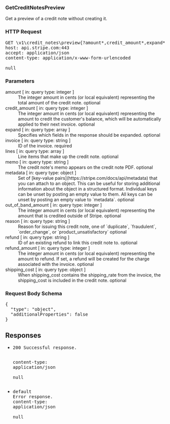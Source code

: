 <!DOCTYPE html><html><head><title></title><link rel="stylesheet" href="./OpenApi.css"/><meta charset="utf-8"/><meta name="viewport" content="width=device-width, initial-scale=1"/></head><body><article><section class="requestOverview"><h1 class="request-summary">GetCreditNotesPreview</h1><p class="request-description"><p>Get a preview of a credit note without creating it.</p></p></section><section class="http"><h3>HTTP Request</h3><pre class="http-example"><span class="request-line">GET</span> <span class="http-target">\v1\credit_notes\preview{?amount*,credit_amount*,expand*,invoice*,lines*,memo*,metadata*,out_of_band_amount*,reason*,refund*,refund_amount*,shipping_cost*}</span> <span class="http-version">HTTP/1.1</span>&#xA;<span class="header-line">host</span>: <span class="header-value">api.stripe.com:443</span>&#xA;<span class="header-line">accept</span>: <span class="header-value">application/json</span>&#xA;<span class="header-line">content-type</span>: <span class="header-value">application/x-www-form-urlencoded</span>&#xA;&#xA;null</pre></section><dl class="parameters"><h3>Parameters</h3><dt class="parameter"><span class="parameter-name">amount</span> [ in: <span class="parameter-location">query</span> type: <span class="parameter-type">integer</span> ]</dt><dd class="parameter"><span class="parameter-description">The integer amount in cents (or local equivalent) representing the total amount of the credit note.</span> <span class="parameter-required">optional</span></dd><dt class="parameter"><span class="parameter-name">credit_amount</span> [ in: <span class="parameter-location">query</span> type: <span class="parameter-type">integer</span> ]</dt><dd class="parameter"><span class="parameter-description">The integer amount in cents (or local equivalent) representing the amount to credit the customer's balance, which will be automatically applied to their next invoice.</span> <span class="parameter-required">optional</span></dd><dt class="parameter"><span class="parameter-name">expand</span> [ in: <span class="parameter-location">query</span> type: <span class="parameter-type">array</span> ]</dt><dd class="parameter"><span class="parameter-description">Specifies which fields in the response should be expanded.</span> <span class="parameter-required">optional</span></dd><dt class="parameter"><span class="parameter-name">invoice</span> [ in: <span class="parameter-location">query</span> type: <span class="parameter-type">string</span> ]</dt><dd class="parameter"><span class="parameter-description">ID of the invoice.</span> <span class="parameter-required">required</span></dd><dt class="parameter"><span class="parameter-name">lines</span> [ in: <span class="parameter-location">query</span> type: <span class="parameter-type">array</span> ]</dt><dd class="parameter"><span class="parameter-description">Line items that make up the credit note.</span> <span class="parameter-required">optional</span></dd><dt class="parameter"><span class="parameter-name">memo</span> [ in: <span class="parameter-location">query</span> type: <span class="parameter-type">string</span> ]</dt><dd class="parameter"><span class="parameter-description">The credit note's memo appears on the credit note PDF.</span> <span class="parameter-required">optional</span></dd><dt class="parameter"><span class="parameter-name">metadata</span> [ in: <span class="parameter-location">query</span> type: <span class="parameter-type">object</span> ]</dt><dd class="parameter"><span class="parameter-description">Set of [key-value pairs](https://stripe.com/docs/api/metadata) that you can attach to an object. This can be useful for storing additional information about the object in a structured format. Individual keys can be unset by posting an empty value to them. All keys can be unset by posting an empty value to `metadata`.</span> <span class="parameter-required">optional</span></dd><dt class="parameter"><span class="parameter-name">out_of_band_amount</span> [ in: <span class="parameter-location">query</span> type: <span class="parameter-type">integer</span> ]</dt><dd class="parameter"><span class="parameter-description">The integer amount in cents (or local equivalent) representing the amount that is credited outside of Stripe.</span> <span class="parameter-required">optional</span></dd><dt class="parameter"><span class="parameter-name">reason</span> [ in: <span class="parameter-location">query</span> type: <span class="parameter-type">string</span> ]</dt><dd class="parameter"><span class="parameter-description">Reason for issuing this credit note, one of `duplicate`, `fraudulent`, `order_change`, or `product_unsatisfactory`</span> <span class="parameter-required">optional</span></dd><dt class="parameter"><span class="parameter-name">refund</span> [ in: <span class="parameter-location">query</span> type: <span class="parameter-type">string</span> ]</dt><dd class="parameter"><span class="parameter-description">ID of an existing refund to link this credit note to.</span> <span class="parameter-required">optional</span></dd><dt class="parameter"><span class="parameter-name">refund_amount</span> [ in: <span class="parameter-location">query</span> type: <span class="parameter-type">integer</span> ]</dt><dd class="parameter"><span class="parameter-description">The integer amount in cents (or local equivalent) representing the amount to refund. If set, a refund will be created for the charge associated with the invoice.</span> <span class="parameter-required">optional</span></dd><dt class="parameter"><span class="parameter-name">shipping_cost</span> [ in: <span class="parameter-location">query</span> type: <span class="parameter-type">object</span> ]</dt><dd class="parameter"><span class="parameter-description">When shipping_cost contains the shipping_rate from the invoice, the shipping_cost is included in the credit note.</span> <span class="parameter-required">optional</span></dd></dl><section class="requestContent"><h3>Request Body Schema</h3><pre class="schema">{&#xA;  &quot;type&quot;: &quot;object&quot;,&#xA;  &quot;additionalProperties&quot;: false&#xA;}</pre></section><section class="responses"><h2>Responses</h2><ul class="responses"><li class="response"><pre class="http-example"><span class="status-line">200</span> <span class="status-description">Successful response.</span>
<span class="header-line">content-type</span>: <span class="header-value">application/json</span>&#xA;&#xA;null</pre></li><li class="response"><pre class="http-example"><span class="status-line">default</span> <span class="status-description">Error response.</span>
<span class="header-line">content-type</span>: <span class="header-value">application/json</span>&#xA;&#xA;null</pre></li></ul></section></article></body></html>